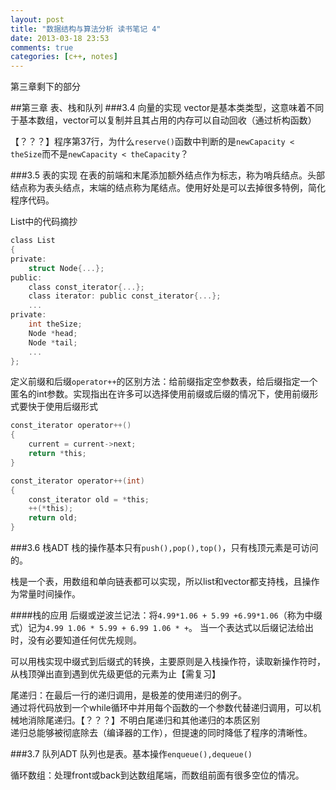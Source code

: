```yaml
---
layout: post
title: "数据结构与算法分析 读书笔记 4"
date: 2013-03-18 23:53
comments: true
categories: [c++, notes]
---
```

第三章剩下的部分
<!--more-->
##第三章 表、栈和队列
###3.4 向量的实现
vector是基本类类型，这意味着不同于基本数组，vector可以复制并且其占用的内存可以自动回收（通过析构函数）

【？？？】程序第37行，为什么`reserve()`函数中判断的是`newCapacity < theSize`而不是`newCapacity < theCapacity`？

###3.5 表的实现
在表的前端和末尾添加额外结点作为标志，称为哨兵结点。头部结点称为表头结点，末端的结点称为尾结点。使用好处是可以去掉很多特例，简化程序代码。

List中的代码摘抄  
``` c
class List
{
private:
    struct Node{...};
public:
    class const_iterator{...};
    class iterator: public const_iterator{...};
    ...
private:
    int theSize;
    Node *head;
    Node *tail;
    ...
};
```

定义前缀和后缀`operator++`的区别方法：给前缀指定空参数表，给后缀指定一个匿名的int参数。实现指出在许多可以选择使用前缀或后缀的情况下，使用前缀形式要快于使用后缀形式  
``` c
const_iterator operator++()
{
    current = current->next;
    return *this;
}

const_iterator operator++(int)
{
    const_iterator old = *this;
    ++(*this);
    return old;
}
```

###3.6 栈ADT
栈的操作基本只有`push(),pop(),top()`，只有栈顶元素是可访问的。

栈是一个表，用数组和单向链表都可以实现，所以list和vector都支持栈，且操作为常量时间操作。

####栈的应用
后缀或逆波兰记法：将`4.99*1.06 + 5.99 +6.99*1.06`（称为中缀式）记为`4.99 1.06 * 5.99 + 6.99 1.06 * +`。   当一个表达式以后缀记法给出时，没有必要知道任何优先规则。

可以用栈实现中缀式到后缀式的转换，主要原则是入栈操作符，读取新操作符时，从栈顶弹出直到遇到优先级更低的元素为止【需复习】

尾递归：在最后一行的递归调用，是极差的使用递归的例子。  
通过将代码放到一个while循环中并用每个函数的一个参数代替递归调用，可以机械地消除尾递归。【？？？】不明白尾递归和其他递归的本质区别  
递归总能够被彻底除去（编译器的工作），但提速的同时降低了程序的清晰性。

###3.7 队列ADT
队列也是表。基本操作`enqueue(),dequeue()`

循环数组：处理front或back到达数组尾端，而数组前面有很多空位的情况。
    